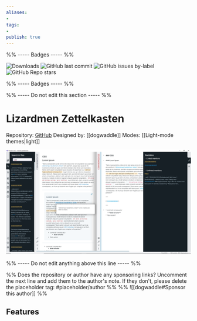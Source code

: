 ```yaml
---
aliases:
- 
tags: 
- 
publish: true
---
```


%% ----- Badges ----- %%

![Downloads](https://img.shields.io/badge/downloads-652-573E7A?style=for-the-badge&logo=)
![GitHub last commit](https://img.shields.io/github/last-commit/dogwaddle/lizardmen-zettelkasten?color=573E7A&label=last%20update&logo=github&style=for-the-badge)
![GitHub issues by-label](https://img.shields.io/github/issues/dogwaddle/lizardmen-zettelkasten/help%20wanted?color=573E7A&logo=github&style=for-the-badge) 
![GitHub Repo stars](https://img.shields.io/github/stars/dogwaddle/lizardmen-zettelkasten?color=573E7A&logo=github&style=for-the-badge)

%% ----- Badges ----- %%

%% ----- Do not edit this section ----- %%

# Lizardmen Zettelkasten

Repository: [GitHub](https://github.com/dogwaddle/lizardmen-zettelkasten)
Designed by: [[dogwaddle]]
Modes: [[Light-mode themes|light]]



![screenshot](https://github.com/dogwaddle/lizardmen-zettelkasten/raw/main/screenshot.png)

%% ----- Do not edit anything above this line ----- %% 

%% Does the repository or author have any sponsoring links? Uncomment the next line and add them to the author's note. If they don't, please delete the placeholder tag: #placeholder/author %%
%% ![[dogwaddle#Sponsor this author]] %%


## Features


